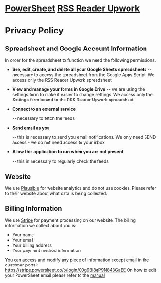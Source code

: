 # [PowerSheet](https://powersheet.co/) [RSS Reader Upwork](https://powersheet.co/rss-reader-upwork/)

# Privacy Policy

## Spreadsheet and Google Account Information

In order for the spreadsheet to function we need the following permissions.

* **See, edit, create, and delete all your Google Sheets spreadsheets** -- necessary to access the spreadsheet from the Google Apps Script. We access only the RSS Reader Upwork spreadsheet
  
* **View and manage your forms in Google Drive** -- we are using the settings form to make it easier to change settings. We access only the Settings form bound to the RSS Reader Upwork spreadsheet
  
* **Connect to an external service**

  -- necessary to fetch the feeds
  
* **Send email as you**

  -- this is necessary to send you email notifications. We only need SEND access - we do not need access to your inbox
  
* **Allow this application to run when you are not present**

  -- this in necessary to regularly check the feeds






## Website

We use [Plausible](https://plausible.io/) for website analytics and do not use cookies. Please refer to their website about what data is being collected.

## Billing Information

We use [Stripe](https://stripe.com) for payment processing on our website. The billing information we collect about you is:

* Your name
* Your email
* Your billing address
* Your payment method information

You can access and modify any piece of information except email in the customer portal: https://stripe.powersheet.co/p/login/00g9Bi8qP9N84BGaEE
On how to edit your PowerSheet email please refer to the [manual](https://powersheet.co/rss-reader-upwork/manual#-i-want-to-change-the-email-i-am-sending-from)
